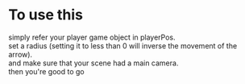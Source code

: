 # To use this
simply refer your player game object in playerPos.<br/>
set a radius (setting it to less than 0 will inverse the movement of the arrow).<br/>
and make sure that your scene had a main camera.<br/>
then you're good to go
